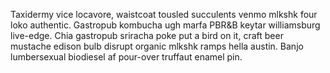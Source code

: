 Taxidermy vice locavore, waistcoat tousled succulents venmo mlkshk four loko authentic. Gastropub kombucha ugh marfa PBR&B keytar williamsburg live-edge. Chia gastropub sriracha poke put a bird on it, craft beer mustache edison bulb disrupt organic mlkshk ramps hella austin. Banjo lumbersexual biodiesel af pour-over truffaut enamel pin.
